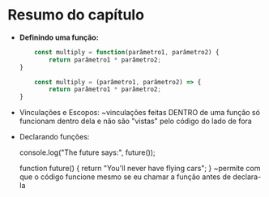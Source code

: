 # Resumo do capítulo

- **Definindo uma função:**
    ```javascript
        const multiply = function(parâmetro1, parâmetro2) {
            return parâmetro1 * parâmetro2;
    }

        const multiply = (parâmetro1, parâmetro2) => {
            return parâmetro1 * parâmetro2;
    }
    ```
- Vinculações e Escopos:
    ~vinculações feitas DENTRO de uma função só funcionam dentro dela e não são "vistas" pelo código do lado de fora

- Declarando funções: 
    
    console.log("The future says:", future());

    function future() {
        return "You'll never have flying cars";
}
    ~permite com que o código funcione mesmo se eu chamar a função antes de declara-la

    






    


